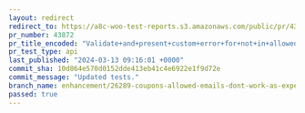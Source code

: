```yaml
---
layout: redirect
redirect_to: https://a8c-woo-test-reports.s3.amazonaws.com/public/pr/43872/api/index.html
pr_number: 43872
pr_title_encoded: "Validate+and+present+custom+error+for+not+in+allowed+emails+coupons"
pr_test_type: api
last_published: "2024-03-13 09:16:01 +0000"
commit_sha: 10d864e570d0152dde413eb41c4e6922e1f9d72e
commit_message: "Updated tests."
branch_name: enhancement/26289-coupons-allowed-emails-dont-work-as-expected
passed: true
---
```

